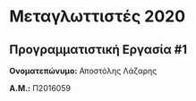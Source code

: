 # Μεταγλωττιστές 2020
## Προγραμματιστική Εργασία #1

**Ονοματεπώνυμο:** Αποστόλης Λάζαρης

**Α.Μ.:** Π2016059

